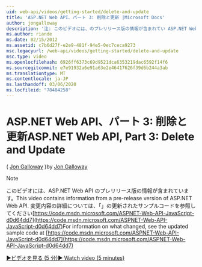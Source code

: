 ```yaml
---
uid: web-api/videos/getting-started/delete-and-update
title: 'ASP.NET Web API、パート 3: 削除と更新 |Microsoft Docs'
author: jongalloway
description: '注: このビデオには、のプレリリース版の情報が含まれてい ASP.NET Web API'
ms.author: riande
ms.date: 02/15/2012
ms.assetid: c7b6d27f-e2e9-481f-94e5-0ec7ceca9273
msc.legacyurl: /web-api/videos/getting-started/delete-and-update
msc.type: video
ms.openlocfilehash: 6926ff6373c69d9521dca6353219dac6592f14f6
ms.sourcegitcommit: e7e91932a6e91a63e2e46417626f39d6b244a3ab
ms.translationtype: MT
ms.contentlocale: ja-JP
ms.lasthandoff: 03/06/2020
ms.locfileid: "78484258"
---
```

# <a name="aspnet-web-api-part-3-delete-and-update"></a><span data-ttu-id="d3e9b-103">ASP.NET Web API、パート 3: 削除と更新</span><span class="sxs-lookup"><span data-stu-id="d3e9b-103">ASP.NET Web API, Part 3: Delete and Update</span></span>

<span data-ttu-id="d3e9b-104">( [Jon Galloway](https://github.com/jongalloway) )</span><span class="sxs-lookup"><span data-stu-id="d3e9b-104">by [Jon Galloway](https://github.com/jongalloway)</span></span>

> [!NOTE]
> <span data-ttu-id="d3e9b-105">このビデオには、ASP.NET Web API のプレリリース版の情報が含まれています。</span><span class="sxs-lookup"><span data-stu-id="d3e9b-105">This video contains information from a pre-release version of ASP.NET Web API.</span></span> <span data-ttu-id="d3e9b-106">変更内容の詳細については、「」の更新されたサンプルコードを参照してください[https://code.msdn.microsoft.com/ASPNET-Web-API-JavaScript-d0d64dd7](https://code.msdn.microsoft.com/ASPNET-Web-API-JavaScript-d0d64dd7)</span><span class="sxs-lookup"><span data-stu-id="d3e9b-106">For information on what changed, see the updated sample code at [https://code.msdn.microsoft.com/ASPNET-Web-API-JavaScript-d0d64dd7](https://code.msdn.microsoft.com/ASPNET-Web-API-JavaScript-d0d64dd7)</span></span>

[<span data-ttu-id="d3e9b-107">&#9654;ビデオを見る (5 分)</span><span class="sxs-lookup"><span data-stu-id="d3e9b-107">&#9654; Watch video (5 minutes)</span></span>](https://channel9.msdn.com/Blogs/ASP-NET-Site-Videos/delete-and-update)
